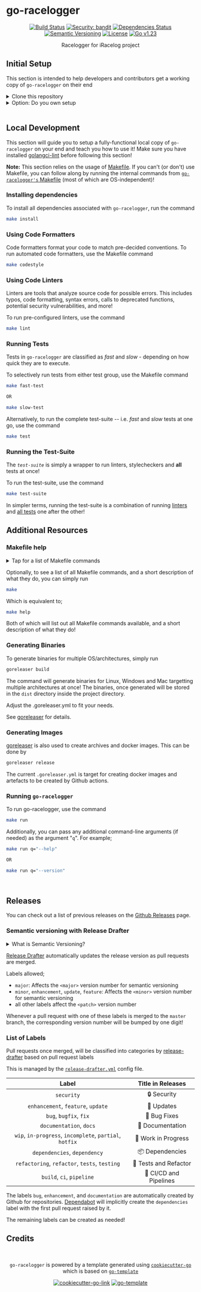 # go-racelogger

<div align="center">

[![Build Status](https://img.shields.io/github/checks-status/mpapenbr/go-racelogger/main?color=black&style=for-the-badge&logo=github)][github-actions]
[![Security: bandit](https://img.shields.io/badge/Security-GoSec-lightgrey?style=for-the-badge&logo=springsecurity)](https://github.com/securego/gosec)
[![Dependencies Status](https://img.shields.io/badge/Dependencies-Up%20to%20Date-brightgreen?style=for-the-badge&logo=dependabot)][dependabot-pulls]
[![Semantic Versioning](https://img.shields.io/badge/versioning-semantic-black?style=for-the-badge&logo=semver)][github-releases]
[![License](https://img.shields.io/github/license/mpapenbr/go-racelogger?color=red&style=for-the-badge)][project-license]
[![Go v1.23](https://img.shields.io/badge/Go-%20v1.23-black?style=for-the-badge&logo=go)][gomod-file]

Racelogger for iRacelog project

</div>

## Initial Setup

This section is intended to help developers and contributors get a working copy of
`go-racelogger` on their end

<details>
<summary>
    Clone this repository
</summary><br>

```sh
git clone https://github.com/mpapenbr/go-racelogger
cd go-racelogger
```

</details>

<details>
<summary>
    Option: Do you own setup
</summary><br>

Install `golangci-lint` from the [official website][golangci-install] for your OS

</details>
<br>

## Local Development

This section will guide you to setup a fully-functional local copy of `go-racelogger`
on your end and teach you how to use it! Make sure you have installed
[golangci-lint][golangci-install] before following this section!

**Note:** This section relies on the usage of [Makefile][makefile-official]. If you
can't (or don't) use Makefile, you can follow along by running the internal commands
from [`go-racelogger's` Makefile][makefile-file] (most of which are
OS-independent)!

### Installing dependencies

To install all dependencies associated with `go-racelogger`, run the
command

```sh
make install
```

### Using Code Formatters

Code formatters format your code to match pre-decided conventions. To run automated code
formatters, use the Makefile command

```sh
make codestyle
```

### Using Code Linters

Linters are tools that analyze source code for possible errors. This includes typos,
code formatting, syntax errors, calls to deprecated functions, potential security
vulnerabilities, and more!

To run pre-configured linters, use the command

```sh
make lint
```

### Running Tests

Tests in `go-racelogger` are classified as _fast_ and _slow_ - depending
on how quick they are to execute.

To selectively run tests from either test group, use the Makefile command

```sh
make fast-test

OR

make slow-test
```

Alternatively, to run the complete test-suite -- i.e. _fast_ and _slow_ tests at one
go, use the command

```sh
make test
```

### Running the Test-Suite

The _`test-suite`_ is simply a wrapper to run linters, stylecheckers and **all** tests
at once!

To run the test-suite, use the command

```sh
make test-suite
```

In simpler terms, running the test-suite is a combination of running [linters](#using-code-linters)
and [all tests](#running-tests) one after the other!
<br>

## Additional Resources

### Makefile help

<details>
<summary>
    Tap for a list of Makefile commands
</summary><br>

| Command |                             Description                             | Prerequisites |
| :-----: | :-----------------------------------------------------------------: | :-----------: |
| `help`  | Generate help dialog listing all Makefile commands with description |      NA       |

| `install` | Fetch project dependencies | NA |
| `codestyle` | Run code-formatters | golangci-lint |
| `lint` | Check codestyle and run linters | golangci-lint |
| `test` | Run **all** tests | NA |
| `fast-tests` | Selectively run _fast_ tests | NA |
| `slow-tests` | Selectively run _slow_ tests | NA |
| `test-suite` | Check codestyle, run linters and **all** tests | golangci-lint |
| `run` | Run _go-racelogger_ | NA |

<br>
</details>

Optionally, to see a list of all Makefile commands, and a short description of what they
do, you can simply run

```sh
make
```

Which is equivalent to;

```sh
make help
```

Both of which will list out all Makefile commands available, and a short description
of what they do!

### Generating Binaries

To generate binaries for multiple OS/architectures, simply run

```sh
goreleaser build
```

The command will generate binaries for Linux, Windows and Mac targetting multiple
architectures at once! The binaries, once generated will be stored in the `dist`
directory inside the project directory.

Adjust the .goreleaser.yml to fit your needs.

See [goreleaser] for details.

### Generating Images

[goreleaser] is also used to create archives and docker images. This can be done by

```sh
goreleaser release
```

The current `.goreleaser.yml` is target for creating docker images and artefacts to be created by Github actions.

### Running `go-racelogger`

To run go-racelogger, use the command

```sh
make run
```

Additionally, you can pass any additional command-line arguments (if needed) as the
argument "`q`". For example;

```sh
make run q="--help"

OR

make run q="--version"
```

<br>

## Releases

You can check out a list of previous releases on the [Github Releases][github-releases]
page.

### Semantic versioning with Release Drafter

<details>
    <summary>
        What is Semantic Versioning?
    </summary><br>

Semantic versioning is a versioning scheme aimed at making software management easier.
Following semantic versioning, version identifiers are divided into three parts;

```sh
    <major>.<minor>.<patch>
```

> MAJOR version when you make incompatible API changes [breaking changes]<br>
> MINOR version when you add functionality in a backwards compatible manner [more features]<br>
> PATCH version when you make backwards compatible bug fixes [bug fixes and stuff]<br>

For a more detailed description, head over to [semver.org][semver-link]

</details>

[Release Drafter][release-drafter] automatically updates the release version as pull
requests are merged.

Labels allowed;

-   `major`: Affects the `<major>` version number for semantic versioning
-   `minor`, `enhancement`, `update`, `feature`: Affects the `<minor>` version number for semantic versioning
-   all other labels affect the `<patch>` version number

Whenever a pull request with one of these labels is merged to the `master` branch,
the corresponding version number will be bumped by one digit!

### List of Labels

Pull requests once merged, will be classified into categories by
[release-drafter][release-drafter] based on pull request labels

This is managed by the [`release-drafter.yml`][release-drafter-config] config file.

|                        **Label**                        |      **Title in Releases**      |
| :-----------------------------------------------------: | :-----------------------------: |
|                       `security`                        |         :lock: Security         |
|           `enhancement`, `feature`, `update`            |        :rocket: Updates         |
|                 `bug`, `bugfix`, `fix`                  |         :bug: Bug Fixes         |
|                 `documentation`, `docs`                 |      :memo: Documentation       |
| `wip`, `in-progress`, `incomplete`, `partial`, `hotfix` | :construction: Work in Progress |
|              `dependencies`, `dependency`               |     :package: Dependencies      |
|      `refactoring`, `refactor`, `tests`, `testing`      | :test_tube: Tests and Refactor  |
|                `build`, `ci`, `pipeline`                |   :robot: CI/CD and Pipelines   |

The labels `bug`, `enhancement`, and `documentation` are automatically created by Github
for repositories. [Dependabot][dependabot-link] will implicitly create the
`dependencies` label with the first pull request raised by it.

The remaining labels can be created as needed!
<br>

## Credits

<div align="center"><br>

`go-racelogger` is powered by a template generated using [`cookiecutter-go`][cookiecutter-go-link] which is based on [`go-template`][go-template-link]

[![cookiecutter-go-link](https://img.shields.io/badge/cookiecutter--go-black?style=for-the-badge&logo=go)][cookiecutter-go-link]
[![go-template](https://img.shields.io/badge/go--template-black?style=for-the-badge&logo=go)][go-template-link]

</div>

[makefile-file]: ./Makefile
[project-license]: ./LICENSE
[github-actions]: ../../actions
[github-releases]: ../../releases
[precommit-config]: ./.pre-commit-config.yaml
[gomod-file]: ../main/go.mod
[github-actions-tests]: ../../actions/workflows/tests.yml
[dependabot-pulls]: ../../pulls?utf8=%E2%9C%93&q=is%3Apr%20author%3Aapp%2Fdependabot
[semver-link]: https://semver.org
[pre-commit]: https://pre-commit.com
[github-repo]: https://github.com/new
[gitlab-repo]: https://gitlab.com/new
[dependabot-link]: https://dependabot.com
[githooks]: https://git-scm.com/docs/githooks
[goreleaser]: https://goreleaser.com/intro/
[python-install]: https://www.python.org/downloads
[release-drafter-config]: ./.github/release-drafter.yml
[makefile-official]: https://www.gnu.org/software/make
[pip-install]: https://pip.pypa.io/en/stable/installation
[codecov-docs]: https://docs.codecov.com/docs#basic-usage
[go-template-link]: https://github.com/notsatan/go-template
[golangci-install]: https://golangci-lint.run/usage/install
[cookiecutter-link]: https://github.com/cookiecutter/cookiecutter
[cookiecutter-go-link]: https://github.com/mpapenbr/cookiecutter-go
[release-drafter]: https://github.com/marketplace/actions/release-drafter
[creating-secrets]: https://docs.github.com/en/actions/security-guides/encrypted-secrets#creating-encrypted-secrets-for-a-repository
[linting-golang]: https://freshman.tech/linting-golang/
